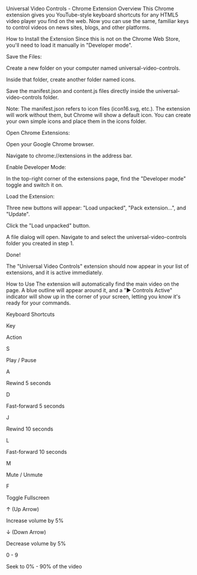 Universal Video Controls - Chrome Extension
Overview
This Chrome extension gives you YouTube-style keyboard shortcuts for any HTML5 video player you find on the web. Now you can use the same, familiar keys to control videos on news sites, blogs, and other platforms.

How to Install the Extension
Since this is not on the Chrome Web Store, you'll need to load it manually in "Developer mode".

Save the Files:

Create a new folder on your computer named universal-video-controls.

Inside that folder, create another folder named icons.

Save the manifest.json and content.js files directly inside the universal-video-controls folder.

Note: The manifest.json refers to icon files (icon16.svg, etc.). The extension will work without them, but Chrome will show a default icon. You can create your own simple icons and place them in the icons folder.

Open Chrome Extensions:

Open your Google Chrome browser.

Navigate to chrome://extensions in the address bar.

Enable Developer Mode:

In the top-right corner of the extensions page, find the "Developer mode" toggle and switch it on.

Load the Extension:

Three new buttons will appear: "Load unpacked", "Pack extension...", and "Update".

Click the "Load unpacked" button.

A file dialog will open. Navigate to and select the universal-video-controls folder you created in step 1.

Done!

The "Universal Video Controls" extension should now appear in your list of extensions, and it is active immediately.

How to Use
The extension will automatically find the main video on the page. A blue outline will appear around it, and a "▶️ Controls Active" indicator will show up in the corner of your screen, letting you know it's ready for your commands.

Keyboard Shortcuts

Key

Action

S

Play / Pause

A

Rewind 5 seconds

D

Fast-forward 5 seconds

J

Rewind 10 seconds

L

Fast-forward 10 seconds

M

Mute / Unmute

F

Toggle Fullscreen

↑ (Up Arrow)

Increase volume by 5%

↓ (Down Arrow)

Decrease volume by 5%

0 - 9

Seek to 0% - 90% of the video